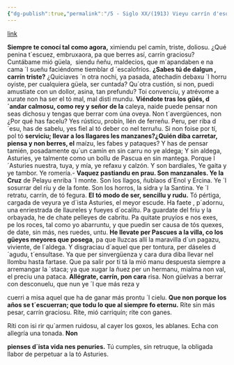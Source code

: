 ```yaml
---
{"dg-publish":true,"permalink":"/5 - Siglo XX/(1913) Vieyu carrín d'esquirpia/","tags":["#Siglo_20","a1913","central","Bernardo_Guardado_Rodríguez","escrito","Avilés","cuento"]}
---
```


[link](https://maspueblosdeasturias.blogspot.com/2013/10/el-nenu-enfermu-antigua-poesia-asturiana.html)

**Siempre te conocí tal como agora,** ximiendu pel camín, triste, doliosu. ¿Qué penina t´escuez, embruxaora, pa que berres así, carrín graciosu? Cuntábame mió güela,  siendu ñeñu, maldecios, que m´apandaben e na cama ´l sueñu faciéndome tiemblar d ´escalofríos. **¿Sabes tú de dalgun , carrín triste?** ¿Quiciaves ´n otra nochi, ya pasada, atechadín debaxu ´l horru oyiste, per cualquiera güela, ser cuntada? Qu´otra custión, si non, puedi amustiate con un dollor, asina, tan prefundu? Toi convencíu, y atrévome a xurate non ha ser el tó mal, mal disti mundu. **Viéndote tras los güés, d´andar calmosu, como rey y señor de la** caleya, naide puede pensar non seas dichosu y tengas que berrar com úna oveya. Non t´avergüences, non ¿Por qué has facelu? Yes rústicu, probín, llén de ferreñu. Peru, per riba d´esu, has de sabelu, yes fiel al tó deber co nel terruñu. Si non foise por tí, pol tó **serviciu; llevar a los llagares les manzanes?¿Quién diba carretar, piensa y non berres, el** maízu, les fabes y pataques? Y has de pensar tamién, posadamente qu´un camín en sin carru no ye aldega; Y sin aldega, Asturies, ye talmente como un bollu de Pascua en sin mantega. Porque l´Asturies nuestra, tuya, y mía, ye refaxu y calzón. Y son bardiales, Ye gaita y ye tambor. Ye romería.- **Vaquez pastiandu en prau. Son manzanales. Ye la Cruz** de Pelayu enriba ´l monte. Son los llagos, ñublaos d´Enol y Ercina. Ye ´l sosurrar del ríu y de la fonte. Son los horros, la sidra y la Santina. Ye ´l retratu, carrín, de tó fegura. **El** **tó modo de ser, sencillu y rudu.** Tó pértiga, cargada de veyura ye d´ista Asturies, el meyor escude. Ha faete , p´adornu, una enriestrada de llaureles y fueyes d´ocalitu. Pa guardate del fríu y la orbayada, he de chate pelleyes de cabritu. Pa quitate pruyíos e nos exes, pe los roces, tal como yo abarruntu, y que puedin ser causa de tós quexes, de date, sin más, nes ruedes, untu. **He llevate per Pascues a la villa, co los güeyes meyores que posega**, pa que lluzcas allí la maravilla d´un pagazu, viviente, de l´aldega. Y disgraciau d´aquel que per tontura, per dáseles d´agudu, t´ensultase. Ya que per sinvergüenza y cara dura diba llevar nel llombu hasta fartase. Que pa salir por tí tá la mió manu despuesta siempre a arremangar la ´staca; ya que xugar la ñuez per un hermanu, mialma non val, el preciu una pataca. **Allégrate, carrín, pon cara** risa. Non güelvas a berrar con desconuelu, que nun ye ´l que más reza y

cuerri a misa aquel que ha de ganar más prontu ´l cielu. **Que non porque los años se t´escuerran; que todu lo que al siempre fo eternu.** Ríte sin más pesar, carrín graciosu. Ríte, mió carriquín; ríte con ganes.

Ríti con isi rir qu´armen ruidosu, al cayer los goxos, les ablanes. Echa con allegría una tonada. **Non**

**pienses d´ista vida nes penuries.** Tú cumples, sin retruque, la obligada llabor de perpetuar a la tó Asturies.